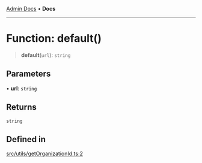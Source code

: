 [Admin Docs](/) • **Docs**

***

# Function: default()

> **default**(`url`): `string`

## Parameters

• **url**: `string`

## Returns

`string`

## Defined in

[src/utils/getOrganizationId.ts:2](https://github.com/PalisadoesFoundation/talawa-admin/blob/main/src/utils/getOrganizationId.ts#L2)
